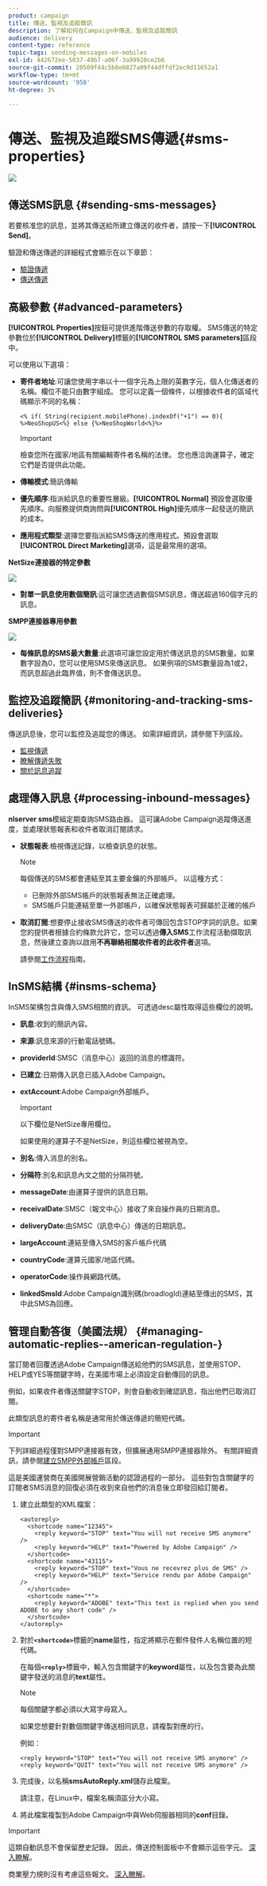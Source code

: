 ```yaml
---
product: campaign
title: 傳送、監視及追蹤簡訊
description: 了解如何在Campaign中傳送、監視及追蹤簡訊
audience: delivery
content-type: reference
topic-tags: sending-messages-on-mobiles
exl-id: 442672ee-5037-49b7-a06f-3a99920ce2b6
source-git-commit: 20509f44c5b8e0827a09f44dffdf2ec9d11652a1
workflow-type: tm+mt
source-wordcount: '958'
ht-degree: 3%

---
```


# 傳送、監視及追蹤SMS傳遞{#sms-properties}

![](../../assets/common.svg)

## 傳送SMS訊息 {#sending-sms-messages}

若要核准您的訊息，並將其傳送給所建立傳送的收件者，請按一下&#x200B;**[!UICONTROL Send]**。

驗證和傳送傳遞的詳細程式會顯示在以下章節：

* [驗證傳遞](steps-validating-the-delivery.md)
* [傳送傳遞](steps-sending-the-delivery.md)

## 高級參數 {#advanced-parameters}

**[!UICONTROL Properties]**&#x200B;按鈕可提供進階傳送參數的存取權。 SMS傳送的特定參數位於&#x200B;**[!UICONTROL Delivery]**&#x200B;標籤的&#x200B;**[!UICONTROL SMS parameters]**&#x200B;區段中。

可以使用以下選項：

* **寄件者地址**:可讓您使用字串以十一個字元為上限的英數字元，個人化傳送者的名稱。欄位不能只由數字組成。 您可以定義一個條件，以根據收件者的區域代碼顯示不同的名稱：

   ```
   <% if( String(recipient.mobilePhone).indexOf("+1") == 0){ %>NeoShopUS<%} else {%>NeoShopWorld<%}%>
   ```

   >[!IMPORTANT]
   >
   >檢查您所在國家/地區有關編輯寄件者名稱的法律。 您也應洽詢運算子，確定它們是否提供此功能。

* **傳輸模式**:簡訊傳輸
* **優先順序**:指派給訊息的重要性層級。**[!UICONTROL Normal]** 預設會選取優先順序。向服務提供商詢問與&#x200B;**[!UICONTROL High]**&#x200B;優先順序一起發送的簡訊的成本。
* **應用程式類型**:選擇您要指派給SMS傳送的應用程式。預設會選取&#x200B;**[!UICONTROL Direct Marketing]**&#x200B;選項，這是最常用的選項。

**NetSize連接器的特定參數**

![](assets/s_user_mobile_sms_adv_netsize.png)

* **對單一訊息使用數個簡訊**:這可讓您透過數個SMS訊息，傳送超過160個字元的訊息。

**SMPP連接器專用參數**

![](assets/s_user_mobile_sms_adv_smpp.png)

* **每條訊息的SMS最大數量**:此選項可讓您設定用於傳送訊息的SMS數量。如果數字設為0，您可以使用SMS來傳送訊息。 如果例項的SMS數量設為1或2，而訊息超過此臨界值，則不會傳送訊息。

## 監控及追蹤簡訊 {#monitoring-and-tracking-sms-deliveries}

傳送訊息後，您可以監控及追蹤您的傳送。 如需詳細資訊，請參閱下列區段。

* [監視傳遞](about-delivery-monitoring.md)
* [瞭解傳遞失敗](understanding-delivery-failures.md)
* [關於訊息追蹤](about-message-tracking.md)

## 處理傳入訊息 {#processing-inbound-messages}

**nlserver sms**&#x200B;模組定期查詢SMS路由器。 這可讓Adobe Campaign追蹤傳送進度，並處理狀態報表和收件者取消訂閱請求。

* **狀態報表**:檢視傳送記錄，以檢查訊息的狀態。

   >[!NOTE]
   >
   >每個傳送的SMS都會連結至其主要金鑰的外部帳戶。 以這種方式：
   >
   > * 已刪除外部SMS帳戶的狀態報表無法正確處理。
   > * SMS帳戶只能連結至單一外部帳戶，以確保狀態報表可歸屬於正確的帳戶


* **取消訂閱**:想要停止接收SMS傳送的收件者可傳回包含STOP字詞的訊息。如果您的提供者根據合約條款允許它，您可以透過&#x200B;**傳入SMS**&#x200B;工作流程活動擷取訊息，然後建立查詢以啟用&#x200B;**不再聯絡相關收件者的此收件者**&#x200B;選項。

   請參閱[工作流程](../../workflow/using/architecture.md)指南。

## InSMS結構 {#insms-schema}

InSMS架構包含與傳入SMS相關的資訊。 可透過desc屬性取得這些欄位的說明。

* **訊息**:收到的簡訊內容。
* **來源**:訊息來源的行動電話號碼。
* **providerId**:SMSC（消息中心）返回的消息的標識符。
* **已建立**:日期傳入訊息已插入Adobe Campaign。
* **extAccount**:Adobe Campaign外部帳戶。

   >[!IMPORTANT]
   >
   >以下欄位是NetSize專用欄位。
   >
   >如果使用的運算子不是NetSize，則這些欄位被視為空。

* **別名**:傳入消息的別名。
* **分隔符**:別名和訊息內文之間的分隔符號。
* **messageDate**:由運算子提供的訊息日期。
* **receivalDate**:SMSC（報文中心）接收了來自操作員的日期消息。
* **deliveryDate**:由SMSC（訊息中心）傳送的日期訊息。
* **largeAccount**:連結至傳入SMS的客戶帳戶代碼
* **countryCode**:運算元國家/地區代碼。
* **operatorCode**:操作員網路代碼。
* **linkedSmsId**:Adobe Campaign識別碼(broadlogId)連結至傳出的SMS，其中此SMS為回應。

## 管理自動答復（美國法規） {#managing-automatic-replies--american-regulation-}

當訂閱者回覆透過Adobe Campaign傳送給他們的SMS訊息，並使用STOP、HELP或YES等關鍵字時，在美國市場上必須設定自動傳回的訊息。

例如，如果收件者傳送關鍵字STOP，則會自動收到確認訊息，指出他們已取消訂閱。

此類型訊息的寄件者名稱是通常用於傳送傳遞的簡短代碼。

>[!IMPORTANT]
>
>下列詳細過程僅對SMPP連接器有效，但擴展通用SMPP連接器除外。 有關詳細資訊，請參閱[建立SMPP外部帳戶](sms-set-up.md#creating-an-smpp-external-account)區段。
>
>這是美國運營商在美國開展營銷活動的認證過程的一部分。 這些對包含關鍵字的訂閱者SMS消息的回復必須在收到來自他們的消息後立即發回給訂閱者。

1. 建立此類型的XML檔案：

   ```
   <autoreply>
     <shortcode name="12345">
       <reply keyword="STOP" text="You will not receive SMS anymore" />
       <reply keyword="HELP" text="Powered by Adobe Campaign" />
     </shortcode>
     <shortcode name="43115">
       <reply keyword="STOP" text="Vous ne recevrez plus de SMS" />
       <reply keyword="HELP" text="Service rendu par Adobe Campaign" />
     </shortcode>
     <shortcode name="*">
       <reply keyword="ADOBE" text="This text is replied when you send ADOBE to any short code" />
     </shortcode>
   </autoreply>
   ```

1. 對於&#x200B;**`<shortcode>`**&#x200B;標籤的&#x200B;**name**&#x200B;屬性，指定將顯示在郵件發件人名稱位置的短代碼。

   在每個&#x200B;**`<reply>`**&#x200B;標籤中，輸入包含關鍵字的&#x200B;**keyword**&#x200B;屬性，以及包含要為此關鍵字發送的消息的&#x200B;**text**&#x200B;屬性。

   >[!NOTE]
   >
   >每個關鍵字都必須以大寫字母寫入。

   如果您想要針對數個關鍵字傳送相同訊息，請複製對應的行。

   例如：

   ```
   <reply keyword="STOP" text="You will not receive SMS anymore" />
   <reply keyword="QUIT" text="You will not receive SMS anymore" />
   ```

1. 完成後，以名稱&#x200B;**smsAutoReply.xml**&#x200B;儲存此檔案。

   請注意，在Linux中，檔案名稱須區分大小寫。

1. 將此檔案複製到Adobe Campaign中與Web伺服器相同的&#x200B;**conf**&#x200B;目錄。

>[!IMPORTANT]
>
>這類自動訊息不會保留歷史記錄。 因此，傳送控制面板中不會顯示這些字元。 [深入瞭解](delivery-dashboard.md)。
>
>商業壓力規則沒有考慮這些報文。 [深入瞭解](../../campaign-opt/using/pressure-rules.md)。
